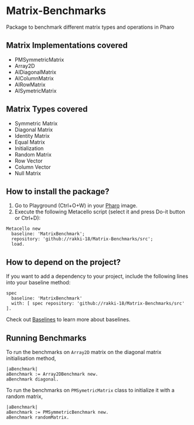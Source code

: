 # Matrix-Benchmarks
Package to benchmark different matrix types and operations in Pharo

## Matrix Implementations covered 
- PMSymmetricMatrix
- Array2D
- AIDiagonalMatrix
- AIColumnMatrix
- AIRowMatrix
- AISymetricMatrix

## Matrix Types covered
- Symmetric Matrix
- Diagonal Matrix
- Identity Matrix
- Equal Matrix
- Initialization
- Random Matrix
- Row Vector
- Column Vector
- Null Matrix

## How to install the package?

1. Go to Playground (Ctrl+O+W) in your [Pharo](https://pharo.org/) image.
2. Execute the following Metacello script (select it and press Do-it button or Ctrl+D):

```Smalltalk
Metacello new
  baseline: 'MatrixBenchmark';
  repository: 'github://rakki-18/Matrix-Benchmarks/src';
  load.
```

## How to depend on the project?

If you want to add a dependency to your project, include the following lines into your baseline method:

```Smalltalk
spec
  baseline: 'MatrixBenchmark'
  with: [ spec repository: 'github://rakki-18/Matrix-Benchmarks/src' ].
```

Check out [Baselines](https://github.com/pharo-open-documentation/pharo-wiki/blob/master/General/Baselines.md) to learn more about baselines.

## Running Benchmarks
To run the benchmarks on `Array2D` matrix on the diagonal matrix initialisation method,
```
|aBenchmark|
aBenchmark := Array2DBenchmark new.
aBenchmark diagonal.
```
To run the benchmarks on  `PMSymetricMatrix` class to initialize it with a random matrix,
```
|aBenchmark|
aBenchmark := PMSymmetricBenchmark new.
aBenchmark randomMatrix.
```
